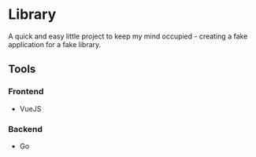 # Library

A quick and easy little project to keep my mind occupied - creating a fake application for a fake library.

## Tools

### Frontend

* VueJS

### Backend

* Go